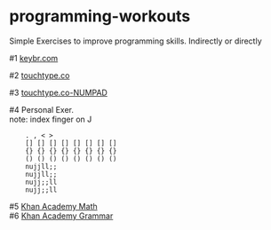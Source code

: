 # programming-workouts
Simple Exercises to improve programming skills. Indirectly or directly

#1  [keybr.com](http://www.keybr.com/practice)  

#2  [touchtype.co](http://touchtype.co/)

#3  [touchtype.co-NUMPAD](http://touchtype.co/)

#4  Personal Exer.  
    note: index finger on J  
  
        . , < >   
        [] [] [] [] [] [] [] []  
        {} {} {} {} {} {} {} {}  
        () () () () () () () ()  
        nujjll;;  
        nujjll;;  
        nujj;;ll  
        nujj;;ll  
        
#5  [Khan Academy Math](https://www.khanacademy.org/math)     
#6  [Khan Academy Grammar](https://www.khanacademy.org/grammar)
